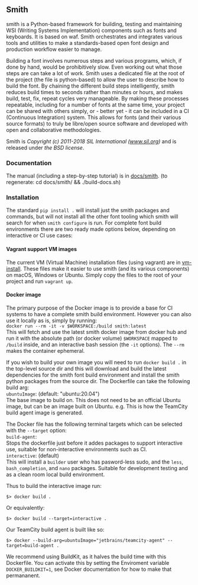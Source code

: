 ## Smith

smith is a Python-based framework for building, testing and maintaining WSI
(Writing Systems Implementation) components such as fonts and keyboards. It is
based on waf.
Smith orchestrates and integrates various tools and utilities to make a
standards-based open font design and production workflow easier to manage.

Building a font involves numerous steps and various programs, which, if done by
hand, would be prohibitively slow. Even working out what those steps are can
take a lot of work. Smith uses a dedicated file at the root of the project (the
file is python-based) to allow the user to describe how to build the font. By
chaining the different build steps intelligently, smith reduces build times to
seconds rather than minutes or hours, and makes build, test, fix, repeat cycles
very manageable. By making these processes repeatable, including for a number
of fonts at the same time, your project can be shared with others simply, or -
better yet - it can be included in a CI (Continuous Integration) system. This
allows for fonts (and their various source formats) to truly be libre/open
source software and developed with open and collaborative methodologies.

Smith is _Copyright (c) 2011-2018 SIL International (www.sil.org)_
and is released under _the BSD license_.

### Documentation

The manual (including a step-by-step tutorial) is in
[docs/smith](docs/smith/manual.asc).
(to regenerate:  cd docs/smith/ && ./build-docs.sh)


### Installation

The standard `pip install .` will install just the smith packages and commands,
but will not install all the other font tooling which smith will search for
when `smith configure` is run.  For complete font build environments there are
two ready made options below, depending on interactive or CI use cases:

#### Vagrant support VM images
The current VM (Virtual Machine) installation files (using vagrant) are in
[vm-install](vm-install).  These files make it easier to use smith (and its
various components) on macOS,
Windows or Ubuntu.  Simply copy the files to the root of your project and
run ``vagrant up``.

#### Docker image

The primary purpose of the Docker image is to provide a base for CI systems to
have a complete smith build environment. However you can also use it locally as
is, simply by running:  
  `docker run --rm -it -v $WORKSPACE:/build smith:latest`  
This will fetch and use the latest smith docker image from docker hub and run
it with the absolute path (or docker volume) `$WORKSPACE` mapped to `/build`
inside, and an interactive bash session (the `-it` options).  The `--rm` makes
the container ephemeral.

If you wish to build your own image you will need to run `docker build .` in
the top-level source dir and this will download and build the latest
dependencies for the smith font build environment and install the smith python
packages from the source dir.
The Dockerfile can take the following build arg:  
  `ubuntuImage`: (default: "ubuntu:20.04")  
     The base image to build on.  This does not need to be an official Ubuntu
     image, but can be an image built on Ubuntu. e.g. This is how the TeamCity
     build agent image is generated.

The Docker file has the following terminal targets which can be selected with
the `--target` option:  
  `build-agent`:  
    Stops the dockerfile just before it addes packages to support 
    interactive use, suitable for non-interactive environments such as CI.  
  `interactive`: (default)  
     This will install a `builder` user who has pasword-less sudo, and the
     `less`, `bash_completion`, and `nano` packages. Suitable for development
     testing and as a clean room local build environment.

Thus to build the interactive image run:
```
$> docker build .
```
Or equivalently:
```
$> docker build --target=interactive .
```
Our TeamCity build agent is built like so:
```
$> docker --build-arg=ubuntuImage="jetbrains/teamcity-agent" --target=build-agent .
```
We recommend using BuildKit, as it halves the build time with this Dockerfile.
You can activate this by setting the Enviroment variable `DOCKER_BUILDKIT=1`,
see Docker documentation for how to make that permananent.